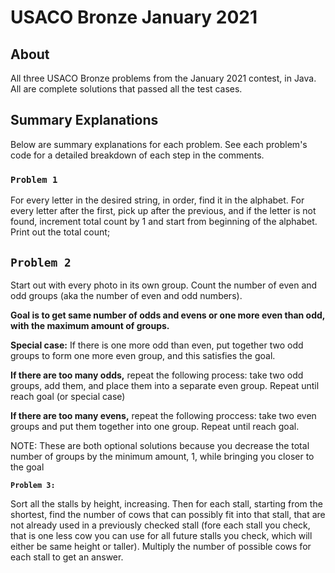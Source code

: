 # USACO Bronze January 2021

## About

All three USACO Bronze problems from the January 2021 contest, in Java. All are complete solutions that passed all the test cases.

## Summary Explanations

Below are summary explanations for each problem. See each problem's code for a detailed breakdown of each step in the comments.

### `Problem 1`

For every letter in the desired string, in order, find it in the alphabet. For every letter after the first, pick up after the previous, and if the letter is not found, increment total count by 1 and start from beginning of the alphabet. Print out the total count;

## `Problem 2`

Start out with every photo in its own group. Count the number of even and odd groups (aka the number of even and odd numbers).

**Goal is to get same number of odds and evens or one more even than odd, with the maximum amount of groups.**

**Special case:** If there is one more odd than even, put together two odd groups to form one more even group, and this satisfies the goal.

**If there are too many odds,** repeat the following process: take two odd groups, add them, and place them into a separate even group. Repeat until reach goal (or special case)

**If there are too many evens,** repeat the following proccess: take two even groups and put them together into one group. Repeat until reach goal.

NOTE: These are both optional solutions because you decrease the total number of groups by the minimum amount, 1, while bringing you closer to the goal

**`Problem 3:`**

Sort all the stalls by height, increasing. Then for each stall, starting from the shortest, find the number of cows that can possibly fit into that stall, that are not already used in a previously checked stall (fore each stall you check, that is one less cow you can use for all future stalls you check, which will either be same height or taller). Multiply the number of possible cows for each stall to get an answer.
